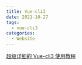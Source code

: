 ```yaml
---
title: Vue-cli3
date: 2021-10-27
tags:
  - vue-cli3
categories:
  - Website
---
```


[超级详细的 Vue-cli3 使用教程](https://segmentfault.com/a/1190000022684511)
